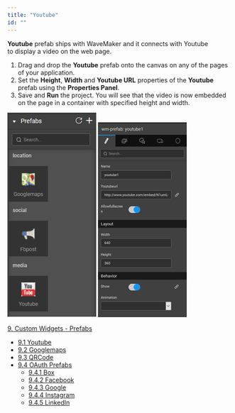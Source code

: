 ```yaml
---
title: "Youtube"
id: ""
---
```


**Youtube** prefab ships with WaveMaker and it connects with Youtube to display a video on the web page.

1. Drag and drop the **Youtube** prefab onto the canvas on any of the pages of your application.
2. Set the **Height**, **Width** and **Youtube URL** properties of the **Youtube** prefab using the **Properties Panel**.
3. Save and **Run** the project. You will see that the video is now embedded on the page in a container with specified height and width.

[![](../../../assets/prefab.png)](../../../assets/prefab.png) [![](../../../assets/youtube_props.png)](../../../assets/youtube_props.png)

[9\. Custom Widgets - Prefabs](/learn/app-development/widgets/widget-library/#prefabs)

- [9.1 Youtube](/learn/app-development/widgets/prefab/youtube/)
- [9.2 Googlemaps](/learn/app-development/widgets/prefab/googlemaps/)
- [9.3 QRCode](/learn/app-development/widgets/prefab/qrcode/)
- [9.4 OAuth Prefabs](/learn/app-development/widgets/prefab/oauth-prefabs/)
    - [9.4.1 Box](/learn/app-development/widgets/prefab/oauth-prefabs/box/)
    - [9.4.2 Facebook](/learn/app-development/widgets/prefab/oauth-prefabs/facebook/)
    - [9.4.3 Google](/learn/app-development/widgets/prefab/oauth-prefabs/google/)
    - [9.4.4 Instagram](learn/app-development/widgets/prefab/oauth-prefabs/instagram/)
    - [9.4.5 LinkedIn](/learn/app-development/widgets/prefab/oauth-prefabs/linkedin/)
